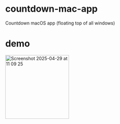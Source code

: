 # countdown-mac-app
Countdown macOS app (floating top of all windows)

# demo
<img width="200" alt="Screenshot 2025-04-29 at 11 09 25" src="https://github.com/user-attachments/assets/71fefae9-2cbc-406f-8551-961ea40e5707" />
